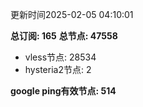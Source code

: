更新时间2025-02-05 04:10:01

**总订阅: 165**
**总节点: 47558**
- vless节点: 28534
- hysteria2节点: 2

**google ping有效节点: 514**
